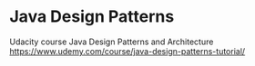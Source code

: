 # Java Design Patterns
Udacity course Java Design Patterns and Architecture
https://www.udemy.com/course/java-design-patterns-tutorial/
